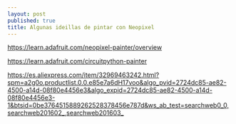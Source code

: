 ```yaml
---
layout: post
published: true
title: Algunas ideillas de pintar con Neopixel
---
```


<https://learn.adafruit.com/neopixel-painter/overview>

<https://learn.adafruit.com/circuitpython-painter>

<https://es.aliexpress.com/item/32969463242.html?spm=a2g0o.productlist.0.0.e85e7a6dH17voo&algo_pvid=2724dc85-ae82-4500-a14d-08f80e4456e3&algo_expid=2724dc85-ae82-4500-a14d-08f80e4456e3-1&btsid=0be3764515889262528378456e787d&ws_ab_test=searchweb0_0,searchweb201602_,searchweb201603_>
